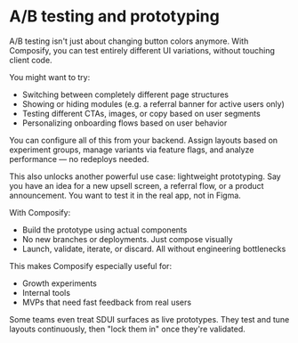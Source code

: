 # A/B testing and prototyping

A/B testing isn't just about changing button colors anymore. With Composify, you can test entirely different UI variations, without touching client code.

You might want to try:

- Switching between completely different page structures
- Showing or hiding modules (e.g. a referral banner for active users only)
- Testing different CTAs, images, or copy based on user segments
- Personalizing onboarding flows based on user behavior

You can configure all of this from your backend. Assign layouts based on experiment groups, manage variants via feature flags, and analyze performance — no redeploys needed.

This also unlocks another powerful use case: lightweight prototyping. Say you have an idea for a new upsell screen, a referral flow, or a product announcement. You want to test it in the real app, not in Figma.

With Composify:

- Build the prototype using actual components
- No new branches or deployments. Just compose visually
- Launch, validate, iterate, or discard. All without engineering bottlenecks

This makes Composify especially useful for:

- Growth experiments
- Internal tools
- MVPs that need fast feedback from real users

Some teams even treat SDUI surfaces as live prototypes. They test and tune layouts continuously, then "lock them in" once they're validated.
